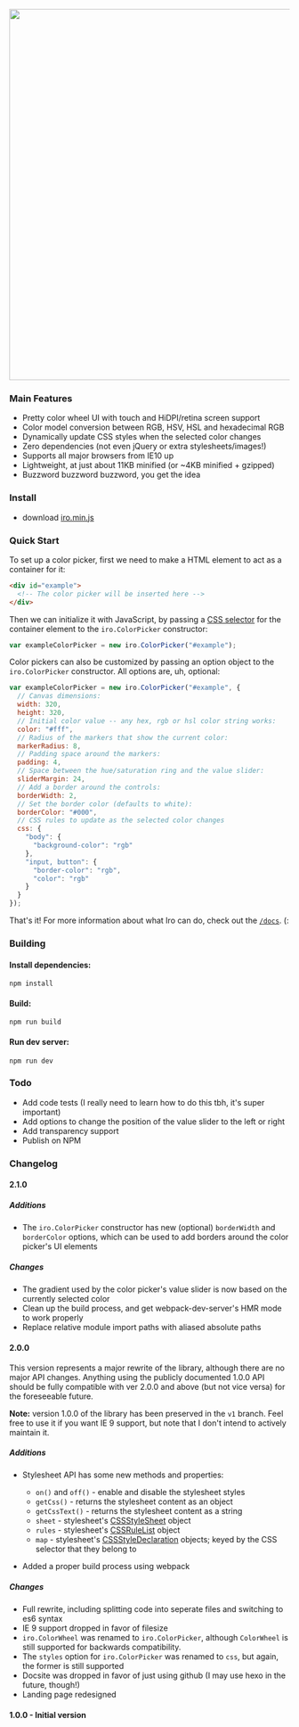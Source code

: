 <p align="center">
  <a href="https://rakujira.jp/projects/iro/"">
    <img width="666" src="https://raw.githubusercontent.com/jaames/iro.js/master/assets/animated_logo.gif"/>
  </a>
</p>

### Main Features

* Pretty color wheel UI with touch and HiDPI/retina screen support
* Color model conversion between RGB, HSV, HSL and hexadecimal RGB
* Dynamically update CSS styles when the selected color changes
* Zero dependencies (not even jQuery or extra stylesheets/images!)
* Supports all major browsers from IE10 up
* Lightweight, at just about 11KB minified (or ~4KB minified + gzipped)
* Buzzword buzzword buzzword, you get the idea

### Install

 * download [iro.min.js](https://raw.githubusercontent.com/jaames/iro.js/master/dist/iro.min.js)

### Quick Start

To set up a color picker, first we need to make a HTML element to act as a container for it:

```html
<div id="example">
  <!-- The color picker will be inserted here -->
</div>
```

Then we can initialize it with JavaScript, by passing a [CSS selector](https://css-tricks.com/how-css-selectors-work/) for the container element to the `iro.ColorPicker` constructor:

```javascript
var exampleColorPicker = new iro.ColorPicker("#example");
```

Color pickers can also be customized by passing an option object to the `iro.ColorPicker` constructor. All options are, uh, optional:

```javascript
var exampleColorPicker = new iro.ColorPicker("#example", {
  // Canvas dimensions:
  width: 320,
  height: 320,
  // Initial color value -- any hex, rgb or hsl color string works:
  color: "#fff",
  // Radius of the markers that show the current color:
  markerRadius: 8,
  // Padding space around the markers:
  padding: 4,
  // Space between the hue/saturation ring and the value slider:
  sliderMargin: 24,
  // Add a border around the controls:
  borderWidth: 2,
  // Set the border color (defaults to white):
  borderColor: "#000",
  // CSS rules to update as the selected color changes
  css: {
    "body": {
      "background-color": "rgb"
    },
    "input, button": {
      "border-color": "rgb",
      "color": "rgb"
    }
  }
});
```

That's it! For more information about what Iro can do, check out the [`/docs`](https://github.com/jaames/iro.js/tree/master/docs). (:

### Building

#### Install dependencies:

`npm install`

#### Build:

`npm run build`

#### Run dev server:

`npm run dev`

### Todo

 * Add code tests (I really need to learn how to do this tbh, it's super important)
 * Add options to change the position of the value slider to the left or right
 * Add transparency support
 * Publish on NPM

### Changelog

#### 2.1.0

##### Additions

* The `iro.ColorPicker` constructor has new (optional) `borderWidth` and `borderColor` options, which can be used to add borders around the color picker's UI elements

##### Changes

* The gradient used by the color picker's value slider is now based on the currently selected color
* Clean up the build process, and get webpack-dev-server's HMR mode to work properly
* Replace relative module import paths with aliased absolute paths

#### 2.0.0

This version represents a major rewrite of the library, although there are no major API changes. Anything using the publicly documented 1.0.0 API should be fully compatible with ver 2.0.0 and above (but not vice versa) for the foreseeable future.

**Note:** version 1.0.0 of the library has been preserved in the `v1` branch. Feel free to use it if you want IE 9 support, but note that I don't intend to actively maintain it.

##### Additions

 - Stylesheet API has some new methods and properties:
	* `on()` and `off()` - enable and disable the stylesheet styles
    * `getCss()` - returns the stylesheet content as an object
    * `getCssText()` - returns the stylesheet content as a string
    * `sheet`  - stylesheet's [CSSStyleSheet](//developer.mozilla.org/en-US/docs/Web/API/CSSStyleSheet) object
    * `rules`  - stylesheet's [CSSRuleList](//developer.mozilla.org/en-US/docs/Web/API/CSSRuleList) object
    * `map`  - stylesheet's [CSSStyleDeclaration](//developer.mozilla.org/en-US/docs/Web/API/CSSStyleDeclaration) objects; keyed by the CSS selector that they belong to

 - Added a proper build process using webpack

##### Changes

 - Full rewrite, including splitting code into seperate files and switching to es6 syntax
 - IE 9 support dropped in favor of filesize
 - `iro.ColorWheel` was renamed to `iro.ColorPicker`, although `ColorWheel` is still supported for backwards compatibility.
 - The `styles` option for `iro.ColorPicker` was renamed to `css`, but again, the former is still supported
 - Docsite was dropped in favor of just using github (I may use hexo in the future, though!)
 - Landing page redesigned


#### 1.0.0 - Initial version
